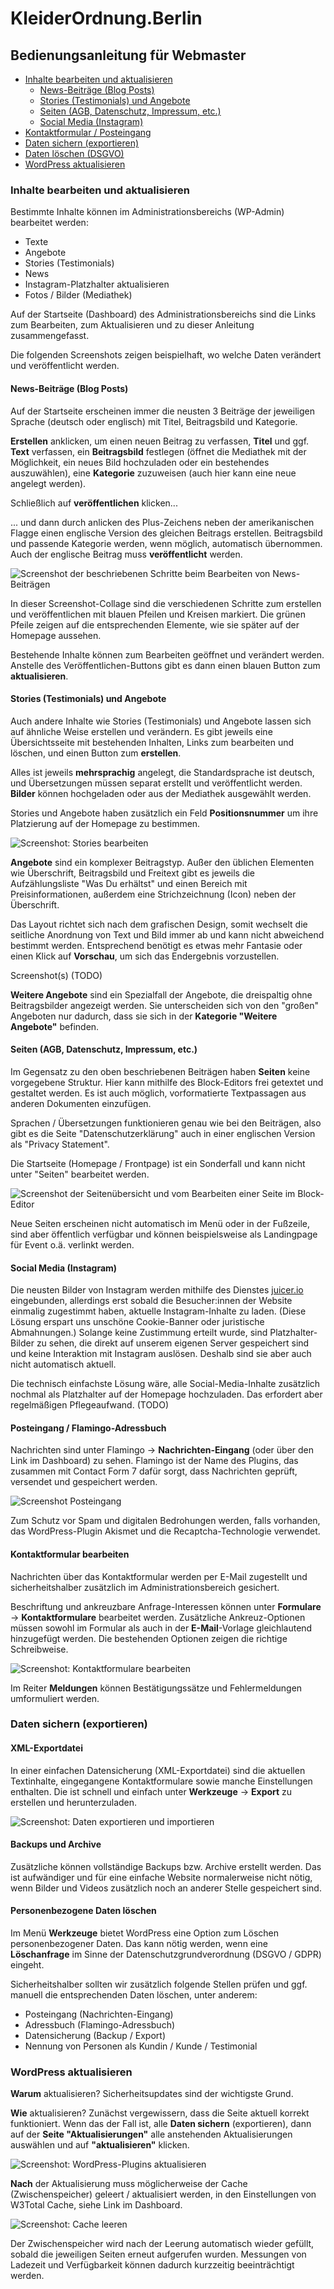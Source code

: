 # KleiderOrdnung.Berlin

## Bedienungsanleitung für Webmaster

<ul>
<li><a href="#aktualisieren">Inhalte bearbeiten und aktualisieren</a>
  <ul>
    <li><a href="#news">News-Beiträge (Blog Posts)</a>
    <li><a href="#stories">Stories (Testimonials) und Angebote</a>
    <li><a href="#pages">Seiten (AGB, Datenschutz, Impressum, etc.)</a>
    <li><a href="#socialmedia">Social Media (Instagram)</a>
  </ul>
</li>
<li><a href="#kontakt">Kontaktformular / Posteingang</a></li>
<li><a href="#exportieren">Daten sichern (exportieren)</a></li>
<li><a href="#loeschen">Daten löschen (DSGVO)</a></li>
<li><a href="#updaten">WordPress aktualisieren</a></li>
</ul>

<a name="aktualisieren" id="aktualisieren"></a>
### Inhalte bearbeiten und aktualisieren

Bestimmte Inhalte können im Administrationsbereichs (WP-Admin) bearbeitet werden:
- Texte
- Angebote
- Stories (Testimonials)
- News
- Instagram-Platzhalter aktualisieren
- Fotos / Bilder (Mediathek)

Auf der Startseite (Dashboard) des Administrationsbereichs sind die Links zum Bearbeiten, zum Aktualisieren und zu dieser Anleitung zusammengefasst.

Die folgenden Screenshots zeigen beispielhaft, wo welche Daten verändert und veröffentlicht werden.

<a name="news" id="news"></a>
#### News-Beiträge (Blog Posts)

Auf der Startseite erscheinen immer die neusten 3 Beiträge der jeweiligen Sprache (deutsch oder englisch) mit Titel, Beitragsbild und Kategorie.

**Erstellen** anklicken, um einen neuen Beitrag zu verfassen, **Titel** und ggf. **Text** verfassen, ein **Beitragsbild** festlegen (öffnet die Mediathek mit der Möglichkeit, ein neues Bild hochzuladen oder ein bestehendes auszuwählen), eine **Kategorie** zuzuweisen (auch hier kann eine neue angelegt werden).

Schließlich auf **veröffentlichen** klicken...

... und dann durch anlicken des Plus-Zeichens neben der amerikanischen Flagge einen englische Version des gleichen Beitrags erstellen. Beitragsbild und passende Kategorie werden, wenn möglich, automatisch übernommen. Auch der englische Beitrag muss **veröffentlicht** werden.

![Screenshot der beschriebenen Schritte beim Bearbeiten von News-Beiträgen](anleitung-news-bearbeiten.png)

In dieser Screenshot-Collage sind die verschiedenen Schritte zum erstellen und veröffentlichen mit blauen Pfeilen und Kreisen markiert. Die grünen Pfeile zeigen auf die entsprechenden Elemente, wie sie später auf der Homepage aussehen.

Bestehende Inhalte können zum Bearbeiten geöffnet und verändert werden. Anstelle des Veröffentlichen-Buttons gibt es dann einen blauen Button zum **aktualisieren**.

<a name="stories" id="stories"></a>
#### Stories (Testimonials) und Angebote

Auch andere Inhalte wie Stories (Testimonials) und Angebote lassen sich auf ähnliche Weise erstellen und verändern. Es gibt jeweils eine Übersichtsseite mit bestehenden Inhalten, Links zum bearbeiten und löschen, und einen Button zum **erstellen**.

Alles ist jeweils **mehrsprachig** angelegt, die Standardsprache ist deutsch, und Übersetzungen müssen separat erstellt und veröffentlicht werden. **Bilder** können hochgeladen oder aus der Mediathek ausgewählt werden.

Stories und Angebote haben zusätzlich ein Feld **Positionsnummer** um ihre Platzierung auf der Homepage zu bestimmen.

![Screenshot: Stories bearbeiten](anleitung-stories-bearbeiten.png)

**Angebote** sind ein komplexer Beitragstyp. Außer den üblichen Elementen wie Überschrift, Beitragsbild und Freitext gibt es jeweils die Aufzählungsliste "Was Du erhältst" und einen Bereich mit Preisinformationen, außerdem eine Strichzeichnung (Icon) neben der Überschrift.

Das Layout richtet sich nach dem grafischen Design, somit wechselt die seitliche Anordnung von Text und Bild immer ab und kann nicht abweichend bestimmt werden. Entsprechend benötigt es etwas mehr Fantasie oder einen Klick auf **Vorschau**, um sich das Endergebnis vorzustellen.

Screenshot(s) (TODO)

**Weitere Angebote** sind ein Spezialfall der Angebote, die dreispaltig ohne Beitragsbilder angezeigt werden. Sie unterscheiden sich von den "großen" Angeboten nur dadurch, dass sie sich in der **Kategorie "Weitere Angebote"** befinden.

<a name="pages" id="pages"></a>
#### Seiten (AGB, Datenschutz, Impressum, etc.)

Im Gegensatz zu den oben beschriebenen Beiträgen haben **Seiten** keine vorgegebene Struktur. Hier kann mithilfe des Block-Editors frei getextet und gestaltet werden. Es ist auch möglich, vorformatierte Textpassagen aus anderen Dokumenten einzufügen.

Sprachen / Übersetzungen funktionieren genau wie bei den Beiträgen, also gibt es die Seite "Datenschutzerklärung" auch in einer englischen Version als "Privacy Statement".

Die Startseite (Homepage / Frontpage) ist ein Sonderfall und kann nicht unter "Seiten" bearbeitet werden.

![Screenshot der Seitenübersicht und vom Bearbeiten einer Seite im Block-Editor](anleitung-seiten-bearbeiten.png)

Neue Seiten erscheinen nicht automatisch im Menü oder in der Fußzeile, sind aber öffentlich verfügbar und können beispielsweise als Landingpage für Event o.ä. verlinkt werden.

<a name="socialmedia" id="socialmedia"></a>
#### Social Media (Instagram)

Die neusten Bilder von Instagram werden mithilfe des Dienstes [juicer.io](https://www.juicer.io) eingebunden, allerdings erst sobald die Besucher:innen der Website einmalig zugestimmt haben, aktuelle Instagram-Inhalte zu laden. (Diese Lösung erspart uns unschöne Cookie-Banner oder juristische Abmahnungen.) Solange keine Zustimmung erteilt wurde, sind Platzhalter-Bilder zu sehen, die direkt auf unserem eigenen Server gespeichert sind und keine Interaktion mit Instagram auslösen. Deshalb sind sie aber auch nicht automatisch aktuell.

Die technisch einfachste Lösung wäre, alle Social-Media-Inhalte zusätzlich nochmal als Platzhalter auf der Homepage hochzuladen. Das erfordert aber regelmäßigen Pflegeaufwand. (TODO)

<a name="kontakt" id="kontakt"></a>
#### Posteingang / Flamingo-Adressbuch

Nachrichten sind unter Flamingo -> **Nachrichten-Eingang** (oder über den Link im Dashboard) zu sehen. Flamingo ist der Name des Plugins, das zusammen mit Contact Form 7 dafür sorgt, dass Nachrichten geprüft, versendet und gespeichert werden.

![Screenshot Posteingang](anleitung-posteingang.png)

Zum Schutz vor Spam und digitalen Bedrohungen werden, falls vorhanden, das WordPress-Plugin Akismet und die Recaptcha-Technologie verwendet.

#### Kontaktformular bearbeiten

Nachrichten über das Kontaktformular werden per E-Mail zugestellt und sicherheitshalber zusätzlich im Administrationsbereich gesichert.

Beschriftung und ankreuzbare Anfrage-Interessen können unter **Formulare** -> **Kontaktformulare** bearbeitet werden. Zusätzliche Ankreuz-Optionen müssen sowohl im Formular als auch in der **E-Mail**-Vorlage gleichlautend hinzugefügt werden. Die bestehenden Optionen zeigen die richtige Schreibweise.

![Screenshot: Kontaktformulare bearbeiten](anleitung-kontaktformular.png)

Im Reiter **Meldungen** können Bestätigungssätze und Fehlermeldungen umformuliert werden.

<a name="exportieren" id="exportieren"></a>
### Daten sichern (exportieren)

#### XML-Exportdatei

In einer einfachen Datensicherung (XML-Exportdatei) sind die aktuellen Textinhalte, eingegangene Kontaktformulare sowie manche Einstellungen enthalten. Die ist schnell und einfach unter **Werkzeuge** -> **Export** zu erstellen und herunterzuladen.

![Screenshot: Daten exportieren und importieren](anleitung-import-export.png)

#### Backups und Archive

Zusätzliche können vollständige Backups bzw. Archive erstellt werden. Das ist aufwändiger und für eine einfache Website normalerweise nicht nötig, wenn Bilder und Videos zusätzlich noch an anderer Stelle gespeichert sind.

<a name="loeschen" id="loeschen"></a>
#### Personenbezogene Daten löschen

Im Menü **Werkzeuge** bietet WordPress eine Option zum Löschen personenbezogener Daten. Das kann nötig werden, wenn eine **Löschanfrage** im Sinne der Datenschutzgrundverordnung (DSGVO / GDPR) eingeht.

Sicherheitshalber sollten wir zusätzlich folgende Stellen prüfen und ggf. manuell die entsprechenden Daten löschen, unter anderem:
- Posteingang (Nachrichten-Eingang)
- Adressbuch (Flamingo-Adressbuch)
- Datensicherung (Backup / Export)
- Nennung von Personen als Kundin / Kunde / Testimonial

<a name="updaten" id="updaten"></a>
### WordPress aktualisieren

**Warum** aktualisieren? Sicherheitsupdates sind der wichtigste Grund.

**Wie** aktualisieren? Zunächst vergewissern, dass die Seite aktuell korrekt funktioniert. Wenn das der Fall ist, alle **Daten sichern** (exportieren), dann auf der **Seite "Aktualisierungen"** alle anstehenden Aktualisierungen auswählen und auf **"aktualisieren"** klicken.

![Screenshot: WordPress-Plugins aktualisieren](anleitung-plugins-aktualisieren.png)

**Nach** der Aktualisierung muss möglicherweise der Cache (Zwischenspeicher) geleert / aktualisiert werden, in den Einstellungen von W3Total Cache, siehe Link im Dashboard.

![Screenshot: Cache leeren](anleitung-cache-leeren.png)

Der Zwischenspeicher wird nach der Leerung automatisch wieder gefüllt, sobald die jeweiligen Seiten erneut aufgerufen wurden. Messungen von Ladezeit und Verfügbarkeit können dadurch kurzzeitig beeinträchtigt werden.

